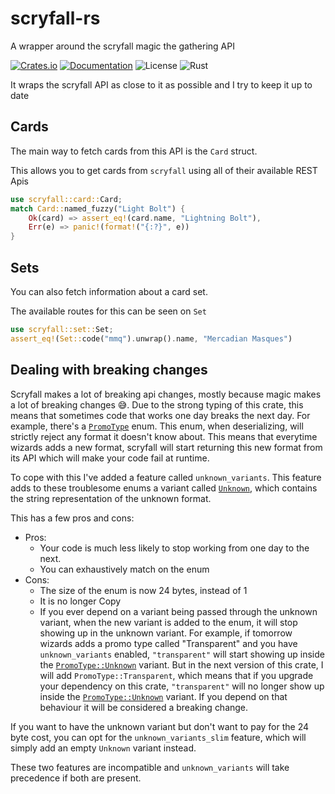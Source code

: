# scryfall-rs

A wrapper around the scryfall magic the gathering API

[![Crates.io](https://img.shields.io/crates/v/scryfall.svg)](https://crates.io/crates/scryfall)
[![Documentation](https://docs.rs/scryfall/badge.svg)](https://docs.rs/scryfall)
![License](https://img.shields.io/badge/license-MIT-blue.svg)
![Rust](https://github.com/mendess/scryfall-rs/actions/workflows/rust.yml/badge.svg)

It wraps the scryfall API as close to it as possible and I try to keep it up to
date


## Cards

The main way to fetch cards from this API is the `Card` struct.

This allows you to get cards from `scryfall` using all of their available
REST Apis

```rust
use scryfall::card::Card;
match Card::named_fuzzy("Light Bolt") {
    Ok(card) => assert_eq!(card.name, "Lightning Bolt"),
    Err(e) => panic!(format!("{:?}", e))
}
```

## Sets

You can also fetch information about a card set.

The available routes for this can be seen on `Set`

```rust
use scryfall::set::Set;
assert_eq!(Set::code("mmq").unwrap().name, "Mercadian Masques")
```

## Dealing with breaking changes

Scryfall makes a lot of breaking api changes, mostly because magic makes a lot
of breaking changes 😅. Due to the strong typing of this crate, this means that
sometimes code that works one day breaks the next day. For example, there's a
[`PromoType`][promo-type-enum] enum. This enum, when deserializing, will strictly
reject any format it doesn't know about. This means that everytime wizards adds
a new format, scryfall will start returning this new format from its API
which will make your code fail at runtime.

To cope with this I've added a feature called `unknown_variants`. This feature
adds to these troublesome enums a variant called [`Unknown`][promo-type-unknown], which contains the
string representation of the unknown format.

This has a few pros and cons:

- Pros:
  - Your code is much less likely to stop working from one day to the next.
  - You can exhaustively match on the enum
- Cons:
  - The size of the enum is now 24 bytes, instead of 1
  - It is no longer Copy
  - If you ever depend on a variant being passed through the unknown variant,
      when the new variant is added to the enum, it will stop showing up in the
      unknown variant. For example, if tomorrow wizards adds a promo type called
      "Transparent" and you have `unknown_variants` enabled, `"transparent"` will
      start showing up inside the [`PromoType::Unknown`][promo-type-unknown] variant. But in the next
      version of this crate, I will add `PromoType::Transparent`, which means that if
      you upgrade your dependency on this crate, `"transparent"` will no longer
      show up inside the [`PromoType::Unknown`][promo-type-unknown] variant. If you depend on that
      behaviour it will be considered a breaking change.

If you want to have the unknown variant but don't want to pay for the 24 byte
cost, you can opt for the `unknown_variants_slim` feature, which will simply add
an empty `Unknown` variant instead.

These two features are incompatible and `unknown_variants` will take
precedence if both are present.

[promo-type-enum]: https://docs.rs/scryfall/latest/scryfall/card/enum.PromoType.html
[promo-type-unknown]: https://docs.rs/scryfall/latest/scryfall/card/enum.PromoType.html#variant.Unknown
